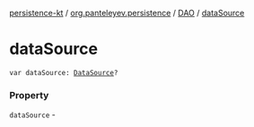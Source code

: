 [persistence-kt](../../index.md) / [org.panteleyev.persistence](../index.md) / [DAO](index.md) / [dataSource](.)

# dataSource

`var dataSource: `[`DataSource`](http://docs.oracle.com/javase/8/docs/api/javax/sql/DataSource.html)`?`

### Property

`dataSource` - 